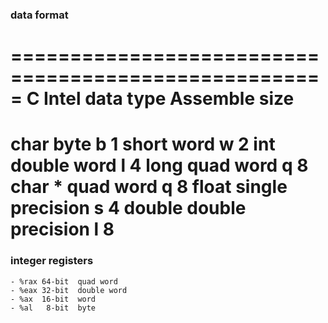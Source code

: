 ### data format

=====================================================
C	Intel data type	    Assemble		size
=====================================================
char	byte			b		1
short	word			w		2
int 	double word		l		4
long 	quad word		q		8
char *	quad word		q		8
float 	single precision	s		4
double	double precision	l		8
=====================================================

### integer registers

    - %rax 64-bit  quad word
    - %eax 32-bit  double word
    - %ax  16-bit  word
    - %al   8-bit  byte


